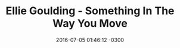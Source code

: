 ---
layout: post
title: "Ellie Goulding - Something In The Way You Move"
date: 2016-07-05 01:46:12 -0300
tags: [Ellie Goulding]
video_id: hOT2XC9nmSU
---